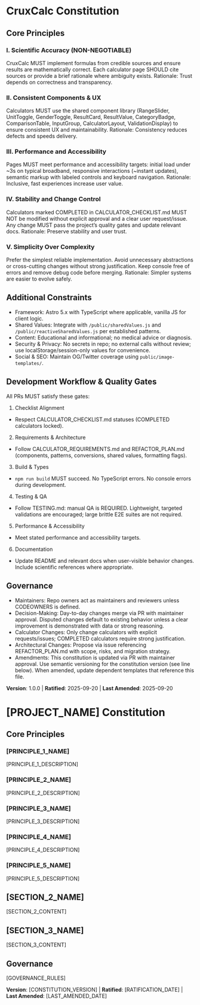 <!--
Sync Impact Report
- Version: N/A → 1.0.0
- Modified principles: Defined 5 concrete principles (new)
- Added sections: Additional Constraints; Development Workflow & Quality Gates
- Removed sections: None (filled template placeholders)
- Templates updated:
	✅ .specify/templates/plan-template.md (path + version reference, explicit gates)
	✅ .specify/templates/tasks-template.md (QA approach aligned; removed strict TDD gate)
	⚪ .specify/templates/spec-template.md (no conflicting rules; left unchanged)
	⚪ .specify/templates/agent-file-template.md (no constitution references; unchanged)
- Follow-up TODOs: None
-->

# CruxCalc Constitution

## Core Principles

### I. Scientific Accuracy (NON-NEGOTIABLE)

CruxCalc MUST implement formulas from credible sources and ensure results are
mathematically correct. Each calculator page SHOULD cite sources or provide a
brief rationale where ambiguity exists.
Rationale: Trust depends on correctness and transparency.

### II. Consistent Components & UX

Calculators MUST use the shared component library (RangeSlider, UnitToggle,
GenderToggle, ResultCard, ResultValue, CategoryBadge, ComparisonTable,
InputGroup, CalculatorLayout, ValidationDisplay) to ensure consistent UX and
maintainability.
Rationale: Consistency reduces defects and speeds delivery.

### III. Performance and Accessibility

Pages MUST meet performance and accessibility targets: initial load under ~3s
on typical broadband, responsive interactions (~instant updates), semantic
markup with labeled controls and keyboard navigation.
Rationale: Inclusive, fast experiences increase user value.

### IV. Stability and Change Control

Calculators marked COMPLETED in CALCULATOR_CHECKLIST.md MUST NOT be modified
without explicit approval and a clear user request/issue. Any change MUST pass
the project’s quality gates and update relevant docs.
Rationale: Preserve stability and user trust.

### V. Simplicity Over Complexity

Prefer the simplest reliable implementation. Avoid unnecessary abstractions or
cross-cutting changes without strong justification. Keep console free of errors
and remove debug code before merging.
Rationale: Simpler systems are easier to evolve safely.

## Additional Constraints

- Framework: Astro 5.x with TypeScript where applicable, vanilla JS for
  client logic.
- Shared Values: Integrate with `/public/sharedValues.js` and
  `/public/reactiveSharedValues.js` per established patterns.
- Content: Educational and informational; no medical advice or diagnosis.
- Security & Privacy: No secrets in repo; no external calls without review; use
  localStorage/session-only values for convenience.
- Social & SEO: Maintain OG/Twitter coverage using `public/image-templates/`.

## Development Workflow & Quality Gates

All PRs MUST satisfy these gates:

1. Checklist Alignment

- Respect CALCULATOR_CHECKLIST.md statuses (COMPLETED calculators locked).

2. Requirements & Architecture

- Follow CALCULATOR_REQUIREMENTS.md and REFACTOR_PLAN.md (components, patterns,
  conversions, shared values, formatting flags).

3. Build & Types

- `npm run build` MUST succeed. No TypeScript errors. No console errors during
  development.

4. Testing & QA

- Follow TESTING.md: manual QA is REQUIRED. Lightweight, targeted validations
  are encouraged; large brittle E2E suites are not required.

5. Performance & Accessibility

- Meet stated performance and accessibility targets.

6. Documentation

- Update README and relevant docs when user-visible behavior changes. Include
  scientific references where appropriate.

## Governance

- Maintainers: Repo owners act as maintainers and reviewers unless CODEOWNERS
  is defined.
- Decision-Making: Day-to-day changes merge via PR with maintainer approval.
  Disputed changes default to existing behavior unless a clear improvement is
  demonstrated with data or strong reasoning.
- Calculator Changes: Only change calculators with explicit requests/issues;
  COMPLETED calculators require strong justification.
- Architectural Changes: Propose via issue referencing REFACTOR_PLAN.md with
  scope, risks, and migration strategy.
- Amendments: This constitution is updated via PR with maintainer approval.
  Use semantic versioning for the constitution version (see line below). When
  amended, update dependent templates that reference this file.

**Version**: 1.0.0 | **Ratified**: 2025-09-20 | **Last Amended**: 2025-09-20

# [PROJECT_NAME] Constitution

<!-- Example: Spec Constitution, TaskFlow Constitution, etc. -->

## Core Principles

### [PRINCIPLE_1_NAME]

<!-- Example: I. Library-First -->

[PRINCIPLE_1_DESCRIPTION]

<!-- Example: Every feature starts as a standalone library; Libraries must be self-contained, independently testable, documented; Clear purpose required - no organizational-only libraries -->

### [PRINCIPLE_2_NAME]

<!-- Example: II. CLI Interface -->

[PRINCIPLE_2_DESCRIPTION]

<!-- Example: Every library exposes functionality via CLI; Text in/out protocol: stdin/args → stdout, errors → stderr; Support JSON + human-readable formats -->

### [PRINCIPLE_3_NAME]

<!-- Example: III. Test-First (NON-NEGOTIABLE) -->

[PRINCIPLE_3_DESCRIPTION]

<!-- Example: TDD mandatory: Tests written → User approved → Tests fail → Then implement; Red-Green-Refactor cycle strictly enforced -->

### [PRINCIPLE_4_NAME]

<!-- Example: IV. Integration Testing -->

[PRINCIPLE_4_DESCRIPTION]

<!-- Example: Focus areas requiring integration tests: New library contract tests, Contract changes, Inter-service communication, Shared schemas -->

### [PRINCIPLE_5_NAME]

<!-- Example: V. Observability, VI. Versioning & Breaking Changes, VII. Simplicity -->

[PRINCIPLE_5_DESCRIPTION]

<!-- Example: Text I/O ensures debuggability; Structured logging required; Or: MAJOR.MINOR.BUILD format; Or: Start simple, YAGNI principles -->

## [SECTION_2_NAME]

<!-- Example: Additional Constraints, Security Requirements, Performance Standards, etc. -->

[SECTION_2_CONTENT]

<!-- Example: Technology stack requirements, compliance standards, deployment policies, etc. -->

## [SECTION_3_NAME]

<!-- Example: Development Workflow, Review Process, Quality Gates, etc. -->

[SECTION_3_CONTENT]

<!-- Example: Code review requirements, testing gates, deployment approval process, etc. -->

## Governance

<!-- Example: Constitution supersedes all other practices; Amendments require documentation, approval, migration plan -->

[GOVERNANCE_RULES]

<!-- Example: All PRs/reviews must verify compliance; Complexity must be justified; Use [GUIDANCE_FILE] for runtime development guidance -->

**Version**: [CONSTITUTION_VERSION] | **Ratified**: [RATIFICATION_DATE] | **Last Amended**: [LAST_AMENDED_DATE]

<!-- Example: Version: 2.1.1 | Ratified: 2025-06-13 | Last Amended: 2025-07-16 -->
